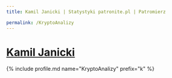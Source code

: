 ```yaml
---
title: Kamil Janicki | Statystyki patronite.pl | Patromierz

permalink: /KryptoAnalizy
---
```


# [Kamil Janicki](https://patronite.pl/KryptoAnalizy)

{% include profile.md name="KryptoAnalizy" prefix="k" %}
